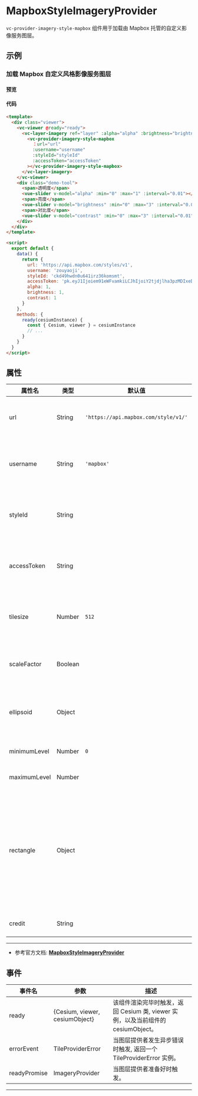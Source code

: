 # MapboxStyleImageryProvider

`vc-provider-imagery-style-mapbox` 组件用于加载由 Mapbox 托管的自定义影像服务图层。

## 示例

### 加载 Mapbox 自定义风格影像服务图层

#### 预览

<doc-preview>
  <template>
    <div class="viewer">
      <vc-viewer @ready="ready">
        <vc-layer-imagery ref="layer" :alpha="alpha" :brightness="brightness" :contrast="contrast">
          <vc-provider-imagery-style-mapbox
            ：url="url"
            :username="username"
            :styleId="styleId"
            :accessToken="accessToken"
          ></vc-provider-imagery-style-mapbox>
        </vc-layer-imagery>
      </vc-viewer>
      <div class="demo-tool">
        <span>透明度</span>
        <vue-slider v-model="alpha" :min="0" :max="1" :interval="0.01"></vue-slider>
        <span>亮度</span>
        <vue-slider v-model="brightness" :min="0" :max="3" :interval="0.01"></vue-slider>
        <span>对比度</span>
        <vue-slider v-model="contrast" :min="0" :max="3" :interval="0.01"></vue-slider>
      </div>
    </div>
  </template>

  <script>
    export default {
      data() {
        return {
          url: 'https://api.mapbox.com/styles/v1',
          username: 'zouyaoji',
          styleId: 'ckd49hwdn0u641irz36komsmt',
          accessToken: 'pk.eyJ1Ijoiem91eWFvamkiLCJhIjoiY2tjdjlha3pzMDIxeDJ1bWxhaWNnaGNkdSJ9.WaGuuQT8YcWTPx3KNQfF7A',
          alpha: 1,
          brightness: 1,
          contrast: 1
        }
      },
      methods: {
        ready(cesiumInstance) {
          const { Cesium, viewer } = cesiumInstance
          // ...
        }
      }
    }
  </script>
</doc-preview>

#### 代码

```html
<template>
  <div class="viewer">
    <vc-viewer @ready="ready">
      <vc-layer-imagery ref="layer" :alpha="alpha" :brightness="brightness" :contrast="contrast">
        <vc-provider-imagery-style-mapbox
          ：url="url"
          :username="username"
          :styleId="styleId"
          :accessToken="accessToken"
        ></vc-provider-imagery-style-mapbox>
      </vc-layer-imagery>
    </vc-viewer>
    <div class="demo-tool">
      <span>透明度</span>
      <vue-slider v-model="alpha" :min="0" :max="1" :interval="0.01"></vue-slider>
      <span>亮度</span>
      <vue-slider v-model="brightness" :min="0" :max="3" :interval="0.01"></vue-slider>
      <span>对比度</span>
      <vue-slider v-model="contrast" :min="0" :max="3" :interval="0.01"></vue-slider>
    </div>
  </div>
</template>

<script>
  export default {
    data() {
      return {
        url: 'https://api.mapbox.com/styles/v1',
        username: 'zouyaoji',
        styleId: 'ckd49hwdn0u641irz36komsmt',
        accessToken: 'pk.eyJ1Ijoiem91eWFvamkiLCJhIjoiY2tjdjlha3pzMDIxeDJ1bWxhaWNnaGNkdSJ9.WaGuuQT8YcWTPx3KNQfF7A',
        alpha: 1,
        brightness: 1,
        contrast: 1
      }
    },
    methods: {
      ready(cesiumInstance) {
        const { Cesium, viewer } = cesiumInstance
        // ...
      }
    }
  }
</script>
```

## 属性

<!-- prettier-ignore -->
| 属性名 | 类型 | 默认值 | 描述 |
| ------------ | ------ | ------------------------------ | --------------------------------------------------- |
| url | String | `'https://api.mapbox.com/style/v1/'` | `optional`指定 Mapbox 服务地址。 |
| username | String | `'mapbox'` | `optional` 指定加载的 mapbox 服务用户名。 |
| styleId | String | | `optional` 指定加载的 mapbox 服务的 StyleID。 |
| accessToken | String | | `optional` 指定加载的 mapbox 服务秘钥。 |
| tilesize | Number | `512` | `optional` 指定加载的 mapbox 服务的瓦片大小。 |
| scaleFactor | Boolean |  | `optional` 指定是否以 @2x 比例渲染。 |
| ellipsoid | Object | | `optional`参考椭球体，没指定的话默认 WGS84。 |
| minimumLevel | Number | `0` | `optional`最小层级。 |
| maximumLevel | Number | | `optional`最大层级。 |
| rectangle | Object | | `optional`图层的矩形范围,此矩形限制了影像可见范围。 **结构：{ west: number, south: number, east: number, north: number }** |
| credit | String | | `optional`服务描述信息。 |

---

- 参考官方文档: **[MapboxStyleImageryProvider](https://cesium.com/docs/cesiumjs-ref-doc/MapboxStyleImageryProvider.html)**

## 事件

| 事件名       | 参数                           | 描述                                                                             |
| ------------ | ------------------------------ | -------------------------------------------------------------------------------- |
| ready        | {Cesium, viewer, cesiumObject} | 该组件渲染完毕时触发，返回 Cesium 类, viewer 实例，以及当前组件的 cesiumObject。 |
| errorEvent   | TileProviderError              | 当图层提供者发生异步错误时触发, 返回一个 TileProviderError 实例。                |
| readyPromise | ImageryProvider                | 当图层提供者准备好时触发。                                                       |

---
